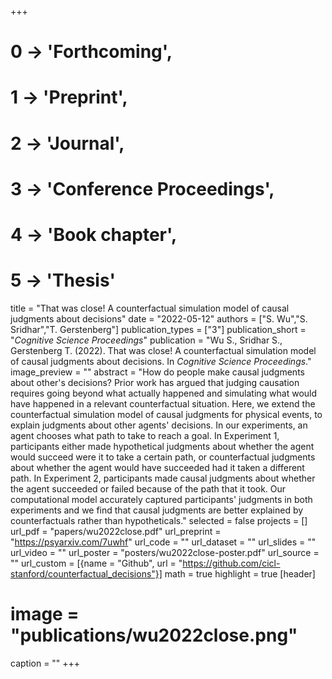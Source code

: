 +++
# 0 -> 'Forthcoming',
# 1 -> 'Preprint',
# 2 -> 'Journal',
# 3 -> 'Conference Proceedings',
# 4 -> 'Book chapter',
# 5 -> 'Thesis'

title = "That was close! A counterfactual simulation model of causal judgments about decisions"
date = "2022-05-12"
authors = ["S. Wu","S. Sridhar","T. Gerstenberg"]
publication_types = ["3"]
publication_short = "_Cognitive Science Proceedings_"
publication = "Wu S., Sridhar S., Gerstenberg T. (2022). That was close! A counterfactual simulation model of causal judgments about decisions. In _Cognitive Science Proceedings_."
image_preview = ""
abstract = "How do people make causal judgments about other's decisions? Prior work has argued that judging causation requires going beyond what actually happened and simulating what would have happened in a relevant counterfactual situation. Here, we extend the counterfactual simulation model of causal judgments for physical events, to explain judgments about other agents' decisions. In our experiments, an agent chooses what path to take to reach a goal. In Experiment 1, participants either made hypothetical judgments about whether the agent would succeed were it to take a certain path, or counterfactual judgments about whether the agent would have succeeded had it taken a different path. In Experiment 2, participants made causal judgments about whether the agent succeeded or failed because of the path that it took. Our computational model accurately captured participants' judgments in both experiments and we find that causal judgments are better explained by counterfactuals rather than hypotheticals."
selected = false
projects = []
url_pdf = "papers/wu2022close.pdf"
url_preprint = "https://psyarxiv.com/7uwhf"
url_code = ""
url_dataset = ""
url_slides = ""
url_video = ""
url_poster = "posters/wu2022close-poster.pdf"
url_source = ""
url_custom = [{name = "Github", url = "https://github.com/cicl-stanford/counterfactual_decisions"}]
math = true
highlight = true
[header]
# image = "publications/wu2022close.png"
caption = ""
+++